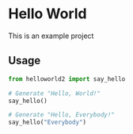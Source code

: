 # Hello World

This is an example project

## Usage

```python
from helloworld2 import say_hello

# Generate "Hello, World!"
say_hello()

# Generate "Hello, Everybody!"
say_hello("Everybody")
```